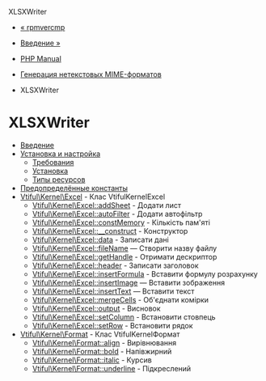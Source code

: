 XLSXWriter

-   [« rpmvercmp](function.rpmvercmp.html)
    
-   [Введение »](intro.xlswriter.html)
    
-   [PHP Manual](index.html)
    
-   [Генерация нетекстовых MIME-форматов](refs.utilspec.nontext.html)
    
-   XLSXWriter
    

# XLSXWriter

-   [Введение](intro.xlswriter.html)
-   [Установка и настройка](xlswriter.setup.html)
    -   [Требования](xlswriter.requirements.html)
    -   [Установка](xlswriter.installation.html)
    -   [Типы ресурсов](xlswriter.resources.html)
-   [Предопределённые константы](xlswriter.constants.html)
-   [Vtiful\\Kernel\\Excel](class.vtiful-kernel-excel.html) - Клас VtifulKernelExcel
    -   [Vtiful\\Kernel\\Excel::addSheet](vtiful-kernel-excel.addSheet.html) - Додати лист
    -   [Vtiful\\Kernel\\Excel::autoFilter](vtiful-kernel-excel.autoFilter.html) - Додати автофільтр
    -   [Vtiful\\Kernel\\Excel::constMemory](vtiful-kernel-excel.constMemory.html) - Кількість пам'яті
    -   [Vtiful\\Kernel\\Excel::\_\_construct](vtiful-kernel-excel.construct.html) - Конструктор
    -   [Vtiful\\Kernel\\Excel::data](vtiful-kernel-excel.data.html) - Записати дані
    -   [Vtiful\\Kernel\\Excel::fileName](vtiful-kernel-excel.filename.html) — Створити назву файлу
    -   [Vtiful\\Kernel\\Excel::getHandle](vtiful-kernel-excel.getHandle.html) - Отримати дескриптор
    -   [Vtiful\\Kernel\\Excel::header](vtiful-kernel-excel.header.html) - Записати заголовок
    -   [Vtiful\\Kernel\\Excel::insertFormula](vtiful-kernel-excel.insertFormula.html) - Вставити формулу розрахунку
    -   [Vtiful\\Kernel\\Excel::insertImage](vtiful-kernel-excel.insertImage.html) — Вставити зображення
    -   [Vtiful\\Kernel\\Excel::insertText](vtiful-kernel-excel.insertText.html) — Вставити текст
    -   [Vtiful\\Kernel\\Excel::mergeCells](vtiful-kernel-excel.mergeCells.html) - Об'єднати комірки
    -   [Vtiful\\Kernel\\Excel::output](vtiful-kernel-excel.output.html) - Висновок
    -   [Vtiful\\Kernel\\Excel::setColumn](vtiful-kernel-excel.setColumn.html) - Встановити стовпець
    -   [Vtiful\\Kernel\\Excel::setRow](vtiful-kernel-excel.setRow.html) - Встановити рядок
-   [Vtiful\\Kernel\\Format](class.vtiful-kernel-format.html) - Клас VtifulKernelФормат
    -   [Vtiful\\Kernel\\Format::align](vtiful-kernel-format.align.html) - Вирівнювання
    -   [Vtiful\\Kernel\\Format::bold](vtiful-kernel-format.bold.html) - Напівжирний
    -   [Vtiful\\Kernel\\Format::italic](vtiful-kernel-format.italic.html) - Курсив
    -   [Vtiful\\Kernel\\Format::underline](vtiful-kernel-format.underline.html) - Підкреслений